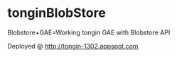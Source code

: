 # tonginBlobStore
Blobstore+GAE=Working tongin GAE with Blobstore API

Deployed @
http://tongin-1302.appspot.com
